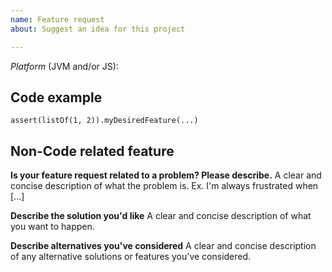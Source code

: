 ```yaml
---
name: Feature request
about: Suggest an idea for this project

---
```


*Platform* (JVM and/or JS): 

## Code example
```
assert(listOf(1, 2)).myDesiredFeature(...)
```

## Non-Code related feature
**Is your feature request related to a problem? Please describe.**
A clear and concise description of what the problem is. Ex. I'm always frustrated when [...]

**Describe the solution you'd like**
A clear and concise description of what you want to happen.

**Describe alternatives you've considered**
A clear and concise description of any alternative solutions or features you've considered.
